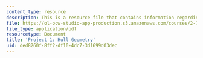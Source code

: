 ```yaml
---
content_type: resource
description: This is a resource file that contains information regarding hull geometry.
file: https://ol-ocw-studio-app-production.s3.amazonaws.com/courses/2-700-principles-of-naval-architecture-fall-2014/ded8260f8ff2df104dc73d1699d03dec_MIT2_700F14_project_1.pdf
file_type: application/pdf
resourcetype: Document
title: 'Project 1: Hull Geometry'
uid: ded8260f-8ff2-df10-4dc7-3d1699d03dec
---
```

